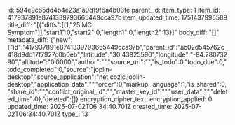 id: 594e9c65dd4b4e23a1a0d19f6a4b03fe
parent_id: 
item_type: 1
item_id: 417937891e8741339793665449cca97b
item_updated_time: 1751437996589
title_diff: "[{\"diffs\":[[1,\"25 MC Symptom\"]],\"start1\":0,\"start2\":0,\"length1\":0,\"length2\":13}]"
body_diff: "[]"
metadata_diff: {"new":{"id":"417937891e8741339793665449cca97b","parent_id":"ac02d545762c418d9dd17f7927c0b0eb","latitude":"30.43825590","longitude":"-84.28073290","altitude":"0.0000","author":"","source_url":"","is_todo":0,"todo_due":0,"todo_completed":0,"source":"joplin-desktop","source_application":"net.cozic.joplin-desktop","application_data":"","order":0,"markup_language":1,"is_shared":0,"share_id":"","conflict_original_id":"","master_key_id":"","user_data":"","deleted_time":0},"deleted":[]}
encryption_cipher_text: 
encryption_applied: 0
updated_time: 2025-07-02T06:34:40.701Z
created_time: 2025-07-02T06:34:40.701Z
type_: 13